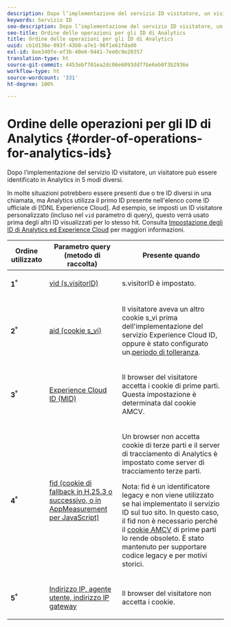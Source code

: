 ```yaml
---
description: Dopo l’implementazione del servizio ID visitatore, un visitatore può essere identificato in Analytics in 5 modi diversi.
keywords: Servizio ID
seo-description: Dopo l’implementazione del servizio ID visitatore, un visitatore può essere identificato in Analytics in 5 modi diversi.
seo-title: Ordine delle operazioni per gli ID di Analytics
title: Ordine delle operazioni per gli ID di Analytics
uuid: cb1d136e-093f-43b0-a7e1-96f1e61fdad0
exl-id: 8ee340fe-ef3b-40e6-9441-7ee0c9e20357
translation-type: ht
source-git-commit: 4453ebf701ea2dc06e6093dd77be6eb0f3b2936e
workflow-type: ht
source-wordcount: '331'
ht-degree: 100%

---
```


# Ordine delle operazioni per gli ID di Analytics {#order-of-operations-for-analytics-ids}

Dopo l’implementazione del servizio ID visitatore, un visitatore può essere identificato in Analytics in 5 modi diversi.

In molte situazioni potrebbero essere presenti due o tre ID diversi in una chiamata, ma Analytics utilizza il primo ID presente nell&#39;elenco come ID ufficiale di [!DNL Experience Cloud]. Ad esempio, se imposti un ID visitatore personalizzato (incluso nel `vid` parametro di query), questo verrà usato prima degli altri ID visualizzati per lo stesso hit. Consulta [Impostazione degli ID di Analytics ed Experience Cloud](../../reference/analytics-reference/analytics-ids.md#concept-f381dd18ee184c6c8e48286937a161d6) per maggiori informazioni.

<table id="table_D267D36451F643D1BB68AF6FEAA6AD1A"> 
 <thead> 
  <tr> 
   <th colname="col1" class="entry"> Ordine utilizzato </th> 
   <th colname="col2" class="entry"> Parametro query (metodo di raccolta) </th> 
   <th colname="col3" class="entry"> Presente quando </th> 
  </tr> 
 </thead>
 <tbody> 
  <tr> 
   <td colname="col1"> <p> <b>1<sup>°</sup></b> </p> </td> 
   <td colname="col2"> <p> <a href="https://docs.adobe.com/content/help/it-IT/analytics/implementation/vars/config-vars/visitorid.html" format="http" scope="external"> vid (s.visitorID)</a> </p> </td> 
   <td colname="col3"> <p><span class="codeph">s.visitorID</span> è impostato. </p> </td> 
  </tr> 
  <tr> 
   <td colname="col1"> <p> <b>2<sup>°</sup></b> </p> </td> 
   <td colname="col2"> <p> <a href="https://docs.adobe.com/content/help/it-IT/core-services/interface/ec-cookies/cookies-analytics.html" format="http" scope="external"> aid (cookie s_vi)</a> </p> </td> 
   <td colname="col3"> <p>Il visitatore aveva un altro cookie s_vi prima dell'implementazione del servizio <span class="keyword">Experience Cloud</span> ID, oppure è stato configurato un.<a href="../../reference/analytics-reference/grace-period.md" format="dita" scope="local">periodo di tolleranza</a>. </p> </td> 
  </tr> 
  <tr> 
   <td colname="col1"> <p> <b>3<sup>°</sup></b> </p> </td> 
   <td colname="col2"> <p> <a href="../../introduction/cookies.md#section-7ff7d96d6e4141b08a84a75a63d7814c" format="dita" scope="local"> Experience Cloud ID (MID) </a> </p> </td> 
   <td colname="col3"> <p>Il browser del visitatore accetta i cookie di prime parti. Questa impostazione è determinata dal cookie AMCV. </p> </td> 
  </tr> 
  <tr> 
   <td colname="col1"> <p> <b>4<sup>°</sup></b> </p> </td> 
   <td colname="col2"> <p> <a href="https://docs.adobe.com/content/help/it-IT/id-service/using/reference/analytics-reference/analytics-ids.html" format="http" scope="external"> fid (cookie di fallback in H.25.3 o successivo, o in AppMeasurement per JavaScript)</a> </p> </td> 
   <td colname="col3"> <p>Un browser non accetta cookie di terze parti e il server di tracciamento di Analytics è impostato come server di tracciamento terze parti. </p> <p> <p>Nota: <span class="codeph">fid</span> è un identificatore legacy e non viene utilizzato se hai implementato il servizio ID sul tuo sito. In questo caso, il <span class="codeph"> fid</span> non è necessario perché il <a href="../../introduction/cookies.md" format="dita" scope="local">cookie AMCV</a> di prime parti lo rende obsoleto. È stato mantenuto per supportare codice legacy e per motivi storici. </p> </p> </td> 
  </tr> 
  <tr> 
   <td colname="col1"> <p> <b>5<sup>°</sup></b> </p> </td> 
   <td colname="col2"> <p> <a href="https://docs.adobe.com/content/help/it-IT/analytics/components/metrics/unique-visitors.html" format="http" scope="external"> Indirizzo IP, agente utente, indirizzo IP gateway</a> </p> </td> 
   <td colname="col3"> <p>Il browser del visitatore non accetta i cookie. </p> </td> 
  </tr> 
 </tbody> 
</table>
